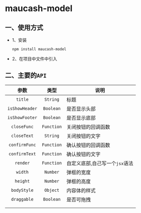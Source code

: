 # maucash-model

## 一、使用方式

- 1、安装

  ```shell
  npm install maucash-model
  ```

- 2、在项目中文件中引入

## 二、主要的`API`

|      参数      |    类型    | 说明                           |
| :------------: | :--------: | ------------------------------ |
|    `title`     |  `String`  | 标题                           |
| `isShowHeader` | `Boolean`  | 是否显示头部                   |
| `isShowFooter` | `Boolean`  | 是否显示底部                   |
|  `closeFunc`   | `Function` | 关闭按钮的回调函数             |
|  `closeText`   |  `String`  | 关闭按钮的文字                 |
| `confirmFunc`  | `Function` | 确认按钮的回调函数             |
| `confirmText`  | `Function` | 确认按钮的文字                 |
|    `render`    | `Function` | 自定义底部,自己写一个`jsx`语法 |
|    `width`     |  `Number`  | 弹框的宽度                     |
|    `height`    |  `Number`  | 弹框的高度                     |
|  `bodyStyle`   |  `Object`  | 内容体的样式                   |
|  `draggable`   | `Boolean`  | 是否可拖拽                     |
|                |            |                                |
|                |            |                                |
